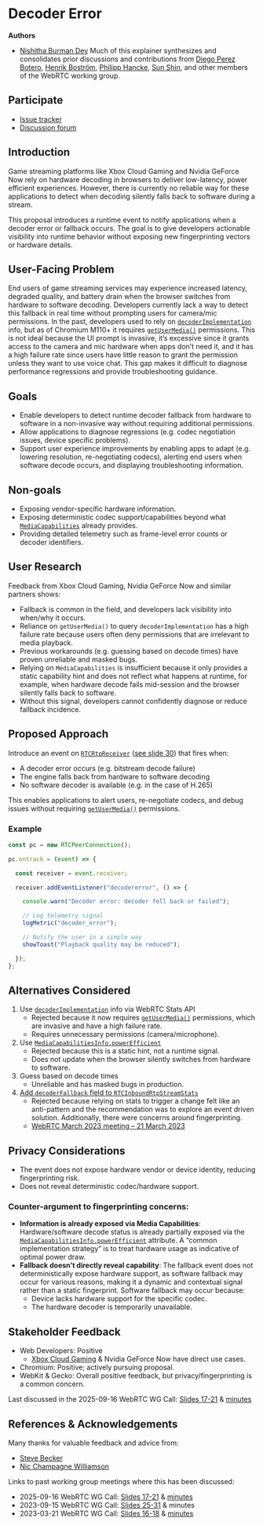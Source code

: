 # Decoder Error

**Authors**
* [Nishitha Burman Dey](https://github.com/nishitha-burman)
Much of this explainer synthesizes and consolidates prior discussions and contributions from [Diego Perez Botero](https://github.com/Diego-Perez-Botero), [Henrik Boström](https://github.com/henbos), [Philipp Hancke](https://github.com/fippo), [Sun Shin](https://github.com/xingri), and other members of the WebRTC working group.

## Participate
* [Issue tracker](https://github.com/MicrosoftEdge/MSEdgeExplainers/labels/DecoderError)
* [Discussion forum](https://github.com/w3c/webrtc-extensions/issues/146)

## Introduction
Game streaming platforms like Xbox Cloud Gaming and Nvidia GeForce Now rely on hardware decoding in browsers to deliver low-latency, power efficient experiences. However, there is currently no reliable way for these applications to detect when decoding silently falls back to software during a stream. 

This proposal introduces a runtime event to notify applications when a decoder error or fallback occurs. The goal is to give developers actionable visibility into runtime behavior without exposing new fingerprinting vectors or hardware details.

## User-Facing Problem
End users of game streaming services may experience increased latency, degraded quality, and battery drain when the browser switches from hardware to software decoding. Developers currently lack a way to detect this fallback in real time without prompting users for camera/mic permissions. In the past, developers used to rely on [`decoderImplementation`](https://w3c.github.io/webrtc-stats/#dom-rtcinboundrtpstreamstats-decoderimplementation) info, but as of Chromium M110+ it requires [`getUserMedia()`](https://developer.mozilla.org/en-US/docs/Web/API/MediaDevices/getUserMedia) permissions. This is not ideal because the UI prompt is invasive, it’s excessive since it grants access to the camera and mic hardware when apps don’t need it, and it has a high failure rate since users have little reason to grant the permission unless they want to use voice chat. This gap makes it difficult to diagnose performance regressions and provide troubleshooting guidance.  

## Goals
* Enable developers to detect runtime decoder fallback from hardware to software in a non-invasive way without requiring additional permissions.
* Allow applications to diagnose regressions (e.g. codec negotiation issues, device specific problems).
* Support user experience improvements by enabling apps to adapt (e.g. lowering resolution, re-negotiating codecs), alerting end users when software decode occurs, and displaying troubleshooting information. 

## Non-goals
* Exposing vendor-specific hardware information.
* Exposing deterministic codec support/capabilities beyond what [`MediaCapabilities`](https://developer.mozilla.org/en-US/docs/Web/API/Media_Capabilities_API) already provides.
* Providing detailed telemetry such as frame-level error counts or decoder identifiers. 

## User Research
Feedback from Xbox Cloud Gaming, Nvidia GeForce Now and similar partners shows:
* Fallback is common in the field, and developers lack visibility into when/why it occurs. 
* Reliance on `getUserMedia()` to query `decoderImplementation` has a high failure rate because users often deny permissions that are irrelevant to media playback. 
* Previous workarounds (e.g. guessing based on decode times) have proven unreliable and masked bugs. 
* Relying on `MediaCapabilities` is insufficient because it only provides a static capability hint and does not reflect what happens at runtime, for example, when hardware decode fails mid-session and the browser silently falls back to software. 
* Without this signal, developers cannot confidently diagnose or reduce fallback incidence. 

## Proposed Approach
Introduce an event on [`RTCRtpReceiver`](https://developer.mozilla.org/en-US/docs/Web/API/RTCRtpReceiver) ([see slide 30](https://docs.google.com/presentation/d/1FpCAlxvRuC0e52JrthMkx-ILklB5eHszbk8D3FIuSZ0/edit?slide=id.g2452ff65d17_0_71#slide=id.g2452ff65d17_0_71)) that fires when:
* A decoder error occurs (e.g. bitstream decode failure)
* The engine falls back from hardware to software decoding
* No software decoder is available (e.g. in the case of H.265)

This enables applications to alert users, re-negotiate codecs, and debug issues without requiring [`getUserMedia()`](https://developer.mozilla.org/en-US/docs/Web/API/MediaDevices/getUserMedia) permissions.

### Example
```JavaScript
const pc = new RTCPeerConnection();

pc.ontrack = (event) => {

  const receiver = event.receiver;

  receiver.addEventListener("decodererror", () => {

    console.warn("Decoder error: decoder fell back or failed");

    // Log telemetry signal
    logMetric("decoder_error");

    // Notify the user in a simple way
    showToast("Playback quality may be reduced");

  });
};

```
## Alternatives Considered
1. Use [`decoderImplementation`](https://w3c.github.io/webrtc-stats/#dom-rtcinboundrtpstreamstats-decoderimplementation) info via WebRTC Stats API
    * Rejected because it now requires [`getUserMedia()`](https://developer.mozilla.org/en-US/docs/Web/API/MediaDevices/getUserMedia) permissions, which are invasive and have a high failure rate. 
    * Requires unnecessary permissions (camera/microphone).
2.	Use [`MediaCapabilitiesInfo.powerEfficient`](https://www.w3.org/TR/media-capabilities/#media-capabilities-info)
    * Rejected because this is a static hint, not a runtime signal.
    * Does not update when the browser silently switches from hardware to software.
3.	Guess based on decode times
    * Unreliable and has masked bugs in production.
4.	[Add `decoderFallback` field to `RTCInboundRtpStreamStats`](https://github.com/w3c/webrtc-stats/pull/725)
    * Rejected because relying on stats to trigger a change felt like an anti-pattern and the recommendation was to explore an event driven solution. Additionally, there were concerns around fingerprinting.
    * [WebRTC March 2023 meeting – 21 March 2023](https://www.w3.org/2023/03/21-webrtc-minutes.html)

## Privacy Considerations
* The event does not expose hardware vendor or device identity, reducing fingerprinting risk. 
* Does not reveal deterministic codec/hardware support.

### Counter-argument to fingerprinting concerns: 
* **Information is already exposed via Media Capabilities**: Hardware/software decode status is already partially exposed via the [`MediaCapabilitiesInfo.powerEfficient`](https://www.w3.org/TR/media-capabilities/#media-capabilities-info) attribute. A “common implementation strategy” is to treat hardware usage as indicative of optimal power draw.
* **Fallback doesn’t directly reveal capability**: The fallback event does not deterministically expose hardware support, as software fallback may occur for various reasons, making it a dynamic and contextual signal rather than a static fingerprint. Software fallback may occur because:
    * Device lacks hardware support for the specific codec. 
    * The hardware decoder is temporarily unavailable.

## Stakeholder Feedback
* Web Developers: Positive
    * [Xbox Cloud Gaming](https://github.com/w3c/webrtc-stats/pull/725#discussion_r1093134014) & Nvidia GeForce Now have direct use cases.
* Chromium: Positive; actively pursuing proposal.
* WebKit & Gecko: Overall positive feedback, but privacy/fingerprinting is a common concern. 

Last discussed in the 2025-09-16 WebRTC WG Call: [Slides 17-21](https://docs.google.com/presentation/d/11rr8X4aOao1AmvyoDLX8o9CPCmnDHkWGRM3nB4Q_104/edit?slide=id.g37afa1cfe47_0_26#slide=id.g37afa1cfe47_0_26) & [minutes](https://www.w3.org/2025/09/16-webrtc-minutes.html)

## References & Acknowledgements 
Many thanks for valuable feedback and advice from:
* [Steve Becker](https://github.com/SteveBeckerMSFT)
* [Nic Champagne Williamson](https://github.com/champnic)

Links to past working group meetings where this has been discussed:
* 2025-09-16 WebRTC WG Call: [Slides 17-21](https://docs.google.com/presentation/d/11rr8X4aOao1AmvyoDLX8o9CPCmnDHkWGRM3nB4Q_104/edit?slide=id.g37afa1cfe47_0_26#slide=id.g37afa1cfe47_0_26) & [minutes](https://www.w3.org/2025/09/16-webrtc-minutes.html)
* 2023-09-15 WebRTC WG Call: [Slides 25-31](https://docs.google.com/presentation/d/1FpCAlxvRuC0e52JrthMkx-ILklB5eHszbk8D3FIuSZ0/edit?slide=id.g2452ff65d17_0_71#slide=id.g2452ff65d17_0_71) & minutes
* 2023-03-21 WebRTC WG Call: [Slides 16-18](https://lists.w3.org/Archives/Public/www-archive/2023Mar/att-0004/WEBRTCWG-2023-03-21.pdf) & [minutes](https://www.w3.org/2023/03/21-webrtc-minutes.html)

